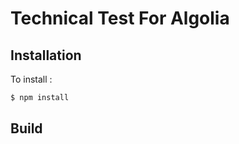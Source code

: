 # Technical Test For Algolia

## Installation

To install :

```bash
$ npm install
``` 

## Build


